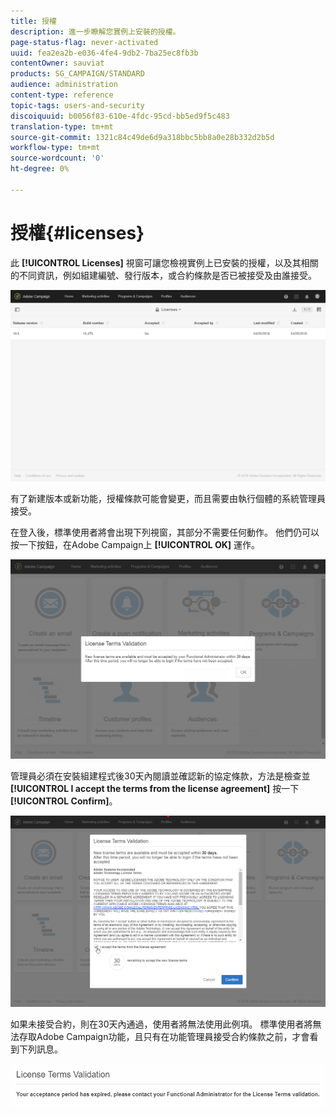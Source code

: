 ```yaml
---
title: 授權
description: 進一步瞭解您實例上安裝的授權。
page-status-flag: never-activated
uuid: fea2ea2b-e036-4fe4-9db2-7ba25ec8fb3b
contentOwner: sauviat
products: SG_CAMPAIGN/STANDARD
audience: administration
content-type: reference
topic-tags: users-and-security
discoiquuid: b0056f83-610e-4fdc-95cd-bb5ed9f5c483
translation-type: tm+mt
source-git-commit: 1321c84c49de6d9a318bbc5bb8a0e28b332d2b5d
workflow-type: tm+mt
source-wordcount: '0'
ht-degree: 0%

---
```



# 授權{#licenses}

此 **[!UICONTROL Licenses]** 視窗可讓您檢視實例上已安裝的授權，以及其相關的不同資訊，例如組建編號、發行版本，或合約條款是否已被接受及由誰接受。

![](assets/license_1.png)

有了新建版本或新功能，授權條款可能會變更，而且需要由執行個體的系統管理員接受。

在登入後，標準使用者將會出現下列視窗，其部分不需要任何動作。 他們仍可以按一下按鈕，在Adobe Campaign上 **[!UICONTROL OK]** 運作。

![](assets/license_2.png)

管理員必須在安裝組建程式後30天內閱讀並確認新的協定條款，方法是檢查並 **[!UICONTROL I accept the terms from the license agreement]** 按一下 **[!UICONTROL Confirm]**。

![](assets/license_3.png)

如果未接受合約，則在30天內通過，使用者將無法使用此例項。 標準使用者將無法存取Adobe Campaign功能，且只有在功能管理員接受合約條款之前，才會看到下列訊息。

![](assets/license_4.png)

